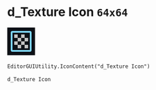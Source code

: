 # d_Texture Icon `64x64`
<img src="/img/d_Texture%20Icon.png" width=64 height=64>

``` CSharp
EditorGUIUtility.IconContent("d_Texture Icon")
```
```
d_Texture Icon
```
